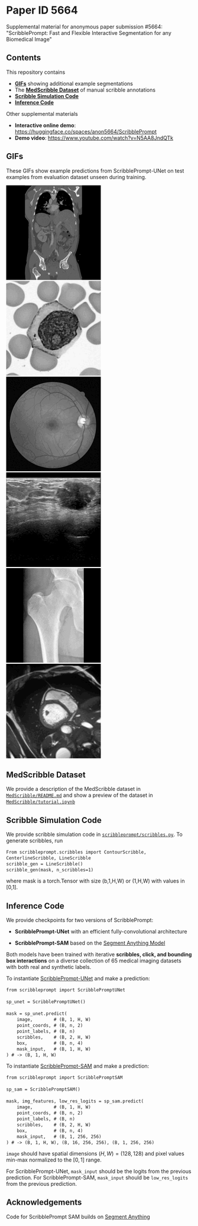 # Paper ID 5664

Supplemental material for anonymous paper submission #5664: "ScribblePrompt: Fast and Flexible Interactive Segmentation for any Biomedical Image"

## Contents

This repository contains
* [**GIFs**](#gifs) showing additional example segmentations
* The [**MedScribble Dataset**](#medscribble-dataset) of manual scribble annotations
* [**Scribble Simulation Code**](#scribble-simulation-code)
* [**Inference Code**](#inference-code)

Other supplemental materials
* **Interactive online demo**: https://huggingface.co/spaces/anon5664/ScribblePrompt
* **Demo video**: https://www.youtube.com/watch?v=N5AA8JndQTk

## GIFs

These GIFs show example predictions from ScribblePrompt-UNet on test examples from evaluation dataset unseen during training.

![](https://github.com/anon5664/paper5664/blob/main/gifs/total_segmentator.gif)
![](https://github.com/anon5664/paper5664/blob/main/gifs/wbc.gif)
![](https://github.com/anon5664/paper5664/blob/main/gifs/drive.gif)
![](https://github.com/anon5664/paper5664/blob/main/gifs/buid.gif)
![](https://github.com/anon5664/paper5664/blob/main/gifs/hipxray.gif)
![](https://github.com/anon5664/paper5664/blob/main/gifs/acdc.gif)

## MedScribble Dataset

We provide a description of the MedScribble dataset in [`MedScribble/README.md`](https://github.com/anon5664/paper5664/blob/main/MedScribble/README.md) and show a preview of the dataset in [`MedScribble/tutorial.ipynb`](https://github.com/anon5664/paper5664/blob/main/MedScribble/tutorial.ipynb)

## Scribble Simulation Code

We provide scribble simulation code in [`scribbleprompt/scribbles.py`](https://github.com/anon5664/paper5664/blob/main/scribbleprompt/scribbles.py). To generate scribbles, run

```
From scribbleprompt.scribbles import ContourScribble, CenterlineScribble, LineScribble
scribble_gen = LineScribble()
scribble_gen(mask, n_scribbles=1)
```
where mask is a torch.Tensor with size (b,1,H,W) or (1,H,W) with values in [0,1].

## Inference Code  

We provide checkpoints for two versions of ScribblePrompt:

* **ScribblePrompt-UNet** with an efficient fully-convolutional architecture  

* **ScribblePrompt-SAM** based on the [Segment Anything Model](https://github.com/facebookresearch/segment-anything)

Both models have been trained with iterative **scribbles, click, and bounding box interactions** on a diverse collection of 65 medical imaging datasets with both real and synthetic labels. 

To instantiate [ScribblePrompt-UNet](https://github.com/anon5664/paper5664/blob/main/scribbleprompt/unet.py) and make a prediction:
```
from scribbleprompt import ScribblePromptUNet

sp_unet = ScribblePromptUNet()

mask = sp_unet.predict(
    image,        # (B, 1, H, W) 
    point_coords, # (B, n, 2)
    point_labels, # (B, n)
    scribbles,    # (B, 2, H, W)
    box,          # (B, n, 4)
    mask_input,   # (B, 1, H, W)
) # -> (B, 1, H, W) 
```

To instantiate [ScribblePrompt-SAM](https://github.com/anon5664/paper5664/blob/main/scribbleprompt/sam.py) and make a prediction:
```
from scribbleprompt import ScribblePromptSAM

sp_sam = ScribblePromptSAM()

mask, img_features, low_res_logits = sp_sam.predict(
    image,        # (B, 1, H, W) 
    point_coords, # (B, n, 2)
    point_labels, # (B, n)
    scribbles,    # (B, 2, H, W)
    box,          # (B, n, 4)
    mask_input,   # (B, 1, 256, 256)
) # -> (B, 1, H, W), (B, 16, 256, 256), (B, 1, 256, 256)

```
`image` should have spatial dimensions $(H,W) = (128,128)$ and pixel values min-max normalized to the $[0,1]$ range. 

For ScribblePrompt-UNet, `mask_input` should be the logits from the previous prediction. For ScribblePrompt-SAM, `mask_input` should be `low_res_logits` from the previous prediction. 

## Acknowledgements

Code for ScribblePrompt SAM builds on [Segment Anything](https://github.com/facebookresearch/segment-anything) 
